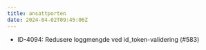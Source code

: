 ```yaml
---
title: ansattporten
date: 2024-04-02T09:45:06Z
---
```

- ID-4094: Redusere loggmengde ved id_token-validering (#583)

